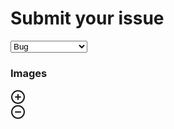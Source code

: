 # Submit your issue

<div class="form">
	<div class="form__fields">
		<inputText v-model="title" name="title" placeholder="Short title of the issue" class="form__item"/>
		<textareaBox v-model="description" name="description" placeholder="Long description of the issue" :resize=false wrap="hard" :rows=5 class="form__item"/>
		<select v-model="type" class="selectDropdown form__item">
			<option disabled value="">Select issue type</option>
			<option value="bug">Bug</option>
			<option value="feedback">Feedback</option>
			<option value="feature_request">Feature request</option>
		</select>
		<div class="form__image">
			<div class="form__image--header">
				<h3>Images</h3>
				<div @click="addImageField()" class="form__image--header-button">
					<svg xmlns="http://www.w3.org/2000/svg" width="24" height="24" viewBox="0 0 24 24" fill="none" stroke="currentColor" stroke-width="2" stroke-linecap="round" stroke-linejoin="round" class="feather feather-plus-circle"><circle cx="12" cy="12" r="10"></circle><line x1="12" y1="8" x2="12" y2="16"></line><line x1="8" y1="12" x2="16" y2="12"></line></svg>
				</div>
			</div>
			<div v-for="(image, index) in images" :key="image.index" class="form__image--field">
				<inputText v-model="images[index]" name="image" placeholder="Paste image url" class="form__item"/>
				<svg @click="removeImageField(index)" xmlns="http://www.w3.org/2000/svg" width="24" height="24" viewBox="0 0 24 24" fill="none" stroke="currentColor" stroke-width="2" stroke-linecap="round" stroke-linejoin="round" class="feather feather-minus-circle"><circle cx="12" cy="12" r="10"></circle><line x1="8" y1="12" x2="16" y2="12"></line></svg>
			</div>
		</div>
	</div>
  <div>
    <primaryButton @click.native="pushWebhook()" text="Submit" class="form__item"/>
  </div>
</div>

<script>
const discord_webhook = "https://discordapp.com/api/webhooks/566962243879698442/dEbATYXRFMSSBpl7DKknBvDWS6a84dg9HMmsE-KhGR-Ogb09WocZwDM5PYQ7t0rfhKiS"

export default {
	name: "issue",
	data() {
		return {
			title: "",
			description: "",
			type: "",
			images: []
		}
	},
	methods: {
		addImageField() {
			this.images.push("")
		},
		removeImageField(index) {
			this.images.splice(index, 1)
		},
		imageUrlToString(images) {
			let string = ""
			console.log(images)
			for (let i = 0; i < images.length; i++) {
				string = string + images[i] + " \n"				
			}
			console.log(string)
			return string
		},
		messageTypeColor(type) {
			switch (type) {
				case "bug":
					return 0xF04747
				case "feedback":
					return 0x43B581
				case "feature_request":
					return 0xFAA61A
				default:
					return 0x747F8D
			}
		},
		pushWebhook() {
			let data = {
				content: this.imageUrlToString(this.images),
				embeds: [
					{
						title: this.title,
						description: this.description,
						timestamp: new Date(),
						color: this.messageTypeColor(this.type),
						footer: {
							text: window.location.origin
						}
					}
				]
			}
			var xmlhttp = new XMLHttpRequest()
			xmlhttp.open("POST", discord_webhook, true)
			xmlhttp.setRequestHeader("Content-type", "application/json")
			xmlhttp.send(JSON.stringify(data))
		}
	}
}
</script>

<style lang="sass">
.form

	&__fields
		display: flex
		flex-direction: column

	&__item
		margin-bottom: .8rem

	&__image
		display: flex
		flex-direction: column

		&--header
			display: flex
			align-items: center

			&-button
				margin-left: auto
				font-size: .9rem
				cursor: pointer

		&--field
			display: flex
			align-items: center

			input
				width: 100%

			svg
				margin-left: 1rem
				cursor: pointer

.selectDropdown
	border-radius: .3rem
	padding: .5rem .8rem
	border: 1px solid #eeeeee
	font-family: inherit
	outline: none

	&:focus
		border: 1px solid #00adb5
		box-shadow: rgba(#00adb5, .2) 0 0 0 3px
</style>
